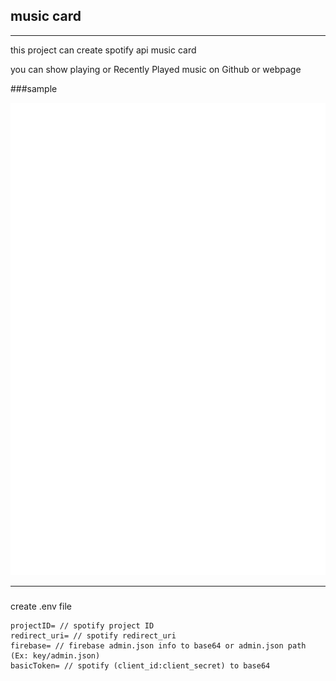 ## music card

----

this project can create spotify api music card 

you can show playing or Recently Played music on Github or webpage

###sample

<img src="https://raw.githubusercontent.com/EndRollModel/Music-card/master/sample/sample.svg" alt="this is sample">

----

###
create .env file 
```
projectID= // spotify project ID
redirect_uri= // spotify redirect_uri
firebase= // firebase admin.json info to base64 or admin.json path (Ex: key/admin.json) 
basicToken= // spotify (client_id:client_secret) to base64
```
